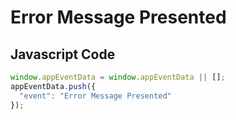 # Error Message Presented

### 

## Javascript Code
```js
window.appEventData = window.appEventData || [];
appEventData.push({
  "event": "Error Message Presented"
});
```







